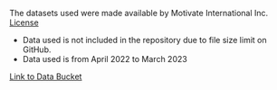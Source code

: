 The datasets used were made available by Motivate International Inc. [License](https://www.divvybikes.com/data-license-agreement)

- Data used is not included in the repository due to file size limit on GitHub.
- Data used is from April 2022 to March 2023

[Link to Data Bucket](https://divvy-tripdata.s3.amazonaws.com/index.html)